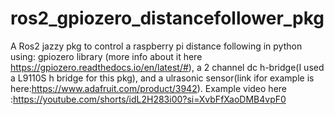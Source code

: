 # ros2_gpiozero_distancefollower_pkg

A Ros2 jazzy pkg to control a raspberry pi distance following in python using: gpiozero library (more info about it here https://gpiozero.readthedocs.io/en/latest/#), a 2 channel dc h-bridge(I used a L9110S h bridge  for this pkg), and a ulrasonic sensor(link ifor example is here:https://www.adafruit.com/product/3942).
Example video here :https://youtube.com/shorts/idL2H283i00?si=XvbFfXaoDMB4vpF0
